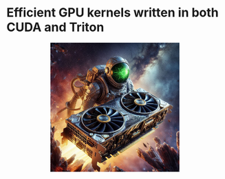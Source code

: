 # Efficient GPU kernels written in both CUDA and Triton

<p align="center">
  <img src="assets/logo.jpeg" width="300px" height="300px">
</p>
